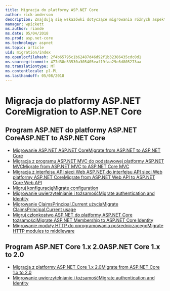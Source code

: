 ```yaml
---
title: Migracja do platformy ASP.NET Core
author: rick-anderson
description: Znajdują się wskazówki dotyczące migrowania różnych aspektów programu ASP.NET 4.x do platformy ASP.NET Core.
manager: wpickett
ms.author: riande
ms.date: 05/04/2018
ms.prod: asp.net-core
ms.technology: aspnet
ms.topic: article
uid: migration/index
ms.openlocfilehash: 2f4b65795c1b62487d46d92f1b32386435cdc0d1
ms.sourcegitcommit: 477d38e33530a305405eaf19faa29c6d805273aa
ms.translationtype: MT
ms.contentlocale: pl-PL
ms.lasthandoff: 05/08/2018
---
```

# <a name="migration-to-aspnet-core"></a><span data-ttu-id="840a5-103">Migracja do platformy ASP.NET Core</span><span class="sxs-lookup"><span data-stu-id="840a5-103">Migration to ASP.NET Core</span></span>

## <a name="aspnet-to-aspnet-core"></a><span data-ttu-id="840a5-104">Program ASP.NET do platformy ASP.NET Core</span><span class="sxs-lookup"><span data-stu-id="840a5-104">ASP.NET to ASP.NET Core</span></span>

* [<span data-ttu-id="840a5-105">Migrowanie ASP.NET ASP.NET Core</span><span class="sxs-lookup"><span data-stu-id="840a5-105">Migrate from ASP.NET to ASP.NET Core</span></span>](xref:migration/proper-to-2x/index)
* [<span data-ttu-id="840a5-106">Migracja z programu ASP.NET MVC do podstawowej platformy ASP.NET MVC</span><span class="sxs-lookup"><span data-stu-id="840a5-106">Migrate from ASP.NET MVC to ASP.NET Core MVC</span></span>](xref:migration/mvc)
* [<span data-ttu-id="840a5-107">Migracja z interfejsu API sieci Web ASP.NET do interfejsu API sieci Web platformy ASP.NET Core</span><span class="sxs-lookup"><span data-stu-id="840a5-107">Migrate from ASP.NET Web API to ASP.NET Core Web API</span></span>](xref:migration/webapi)
* [<span data-ttu-id="840a5-108">Migruj konfigurację</span><span class="sxs-lookup"><span data-stu-id="840a5-108">Migrate configuration</span></span>](xref:migration/configuration)
* [<span data-ttu-id="840a5-109">Migrowanie uwierzytelnianie i tożsamość</span><span class="sxs-lookup"><span data-stu-id="840a5-109">Migrate authentication and Identity</span></span>](xref:migration/identity)
* [<span data-ttu-id="840a5-110">Migrowanie ClaimsPrincipal.Current użycia</span><span class="sxs-lookup"><span data-stu-id="840a5-110">Migrate ClaimsPrincipal.Current usage</span></span>](xref:migration/claimsprincipal-current)
* [<span data-ttu-id="840a5-111">Migruj członkostwo ASP.NET do platformy ASP.NET Core tożsamości</span><span class="sxs-lookup"><span data-stu-id="840a5-111">Migrate ASP.NET Membership to ASP.NET Core Identity</span></span>](xref:migration/proper-to-2x/membership-to-core-identity)
* [<span data-ttu-id="840a5-112">Migrowanie moduły HTTP do oprogramowania pośredniczącego</span><span class="sxs-lookup"><span data-stu-id="840a5-112">Migrate HTTP modules to middleware</span></span>](xref:migration/http-modules)

## <a name="aspnet-core-1x-to-20"></a><span data-ttu-id="840a5-113">Program ASP.NET Core 1.x 2.0</span><span class="sxs-lookup"><span data-stu-id="840a5-113">ASP.NET Core 1.x to 2.0</span></span>

* [<span data-ttu-id="840a5-114">Migracja z platformy ASP.NET Core 1.x 2.0</span><span class="sxs-lookup"><span data-stu-id="840a5-114">Migrate from ASP.NET Core 1.x to 2.0</span></span>](xref:migration/1x-to-2x/index)
* [<span data-ttu-id="840a5-115">Migrowanie uwierzytelnianie i tożsamość</span><span class="sxs-lookup"><span data-stu-id="840a5-115">Migrate authentication and Identity</span></span>](xref:migration/1x-to-2x/identity-2x)